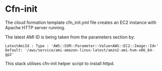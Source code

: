 # Cfn-init

The cloud formation template cfn_init.yml file creates an EC2 instance with Apache HTTP server running.

The latest AMI ID is being taken from the parameters section by:

`
LatestAmiId :
    Type : 'AWS::SSM::Parameter::Value<AWS::EC2::Image::Id>'
    Default: '/aws/service/ami-amazon-linux-latest/amzn2-ami-hvm-x86_64-gp2'
`

This stack utilises cfn-init helper script to install httpd. 